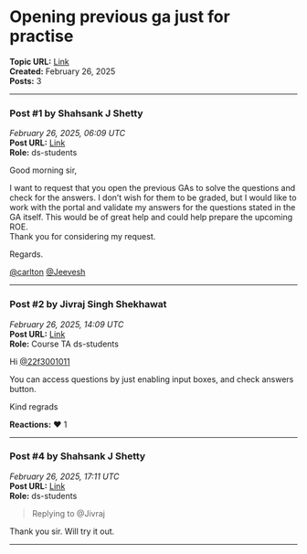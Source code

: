 # Opening previous ga just for practise
**Topic URL:** [Link](https://discourse.onlinedegree.iitm.ac.in/t/opening-previous-ga-just-for-practise/168515)  
**Created:** February 26, 2025  
**Posts:** 3  

---

### Post #1 by **Shahsank J Shetty**
*February 26, 2025, 06:09 UTC*  
**Post URL:** [Link](https://discourse.onlinedegree.iitm.ac.in/t/opening-previous-ga-just-for-practise/168515/1)  
**Role:**  ds-students

Good morning sir,

I want to request that you open the previous GAs to solve the questions and check for the answers. I don’t wish for them to be graded, but I would like to work with the portal and validate my answers for the questions stated in the GA itself. This would be of great help and could help prepare the upcoming ROE.  
Thank you for considering my request.

Regards.

[@carlton](https://discourse.onlinedegree.iitm.ac.in/u/carlton) [@Jeevesh](https://discourse.onlinedegree.iitm.ac.in/u/jeevesh)

---

### Post #2 by **Jivraj Singh Shekhawat**
*February 26, 2025, 14:09 UTC*  
**Post URL:** [Link](https://discourse.onlinedegree.iitm.ac.in/t/opening-previous-ga-just-for-practise/168515/2)  
**Role:** Course TA ds-students

Hi [@22f3001011](https://discourse.onlinedegree.iitm.ac.in/u/22f3001011)

You can access questions by just enabling input boxes, and check answers button.

Kind regrads

**Reactions:** ❤️ 1

---

### Post #4 by **Shahsank J Shetty**
*February 26, 2025, 17:11 UTC*  
**Post URL:** [Link](https://discourse.onlinedegree.iitm.ac.in/t/opening-previous-ga-just-for-practise/168515/4)  
**Role:**  ds-students
> Replying to @Jivraj

Thank you sir. Will try it out.

---
